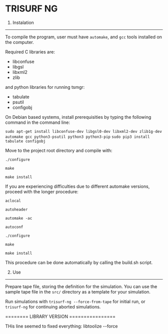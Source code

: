 TRISURF NG
==========


1. Instalation
--------------

To compile the program, user must have ``automake``, and ``gcc`` tools installed on the computer.

Required C libraries are:
* libconfuse
* libgsl
* libxml2
* zlib

and python libraries for running tsmgr:
* tabulate
* psutil
* configobj

On Debian based systems, install prerequisities by typing the following command in the command line:

``sudo apt-get install libconfuse-dev libgsl0-dev libxml2-dev zlib1g-dev automake gcc python3-psutil python3 python3-pip``
``sudo pip3 install tabulate configobj``

Move to the project root directory and compile with:

``./configure``

``make``

``make install``

If you are experiencing difficulties due to different automake versions, proceed with the longer procedure:

``aclocal``

``autoheader``

``automake -ac``

``autoconf``

``./configure``

``make``

``make install``


This procedure can be done automatically by calling the build.sh script.

2. Use
------

Prepare tape file, storing the definition for the simulation. You can use the sample tape file in the ``src/`` directory as a template for your simulation.

Run simulations with ``trisurf-ng --force-from-tape`` for initial run, or ``trisurf-ng`` for continuing aborted simulations.

======== LIBRARY VERSION ================

THis line seemed to fixed everything:
libtoolize --force
